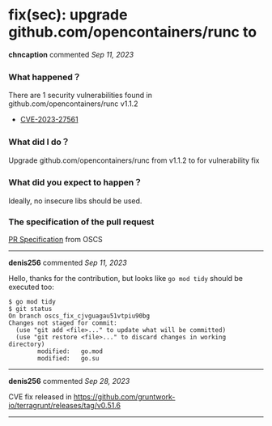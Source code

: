 # fix(sec): upgrade github.com/opencontainers/runc to 

**chncaption** commented *Sep 11, 2023*

### What happened？
There are 1 security vulnerabilities found in github.com/opencontainers/runc v1.1.2
- [CVE-2023-27561](https://www.oscs1024.com/hd/CVE-2023-27561)


### What did I do？
Upgrade github.com/opencontainers/runc from v1.1.2 to  for vulnerability fix

### What did you expect to happen？
Ideally, no insecure libs should be used.

### The specification of the pull request
[PR Specification](https://www.oscs1024.com/docs/pr-specification/) from OSCS
<br />
***


**denis256** commented *Sep 11, 2023*

Hello,
thanks for the contribution, but looks like `go mod tidy` should be executed too:

```
$ go mod tidy
$ git status
On branch oscs_fix_cjvguagau51vtpiu90bg
Changes not staged for commit:
  (use "git add <file>..." to update what will be committed)
  (use "git restore <file>..." to discard changes in working directory)
        modified:   go.mod
        modified:   go.su
```
***

**denis256** commented *Sep 28, 2023*

CVE fix released in https://github.com/gruntwork-io/terragrunt/releases/tag/v0.51.6
***

